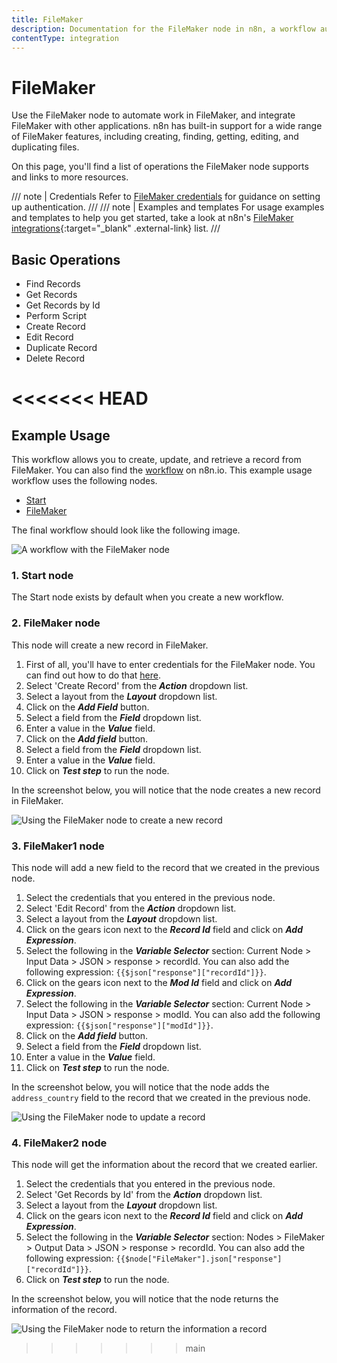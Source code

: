 ```yaml
---
title: FileMaker
description: Documentation for the FileMaker node in n8n, a workflow automation platform. Includes details of operations and configuration, and links to examples and credentials information.
contentType: integration
---
```


# FileMaker

Use the FileMaker node to automate work in FileMaker, and integrate FileMaker with other applications. n8n has built-in support for a wide range of FileMaker features, including creating, finding, getting, editing, and duplicating files.

On this page, you'll find a list of operations the FileMaker node supports and links to more resources.

/// note | Credentials
Refer to [FileMaker credentials](/integrations/builtin/credentials/filemaker/) for guidance on setting up authentication. 
///
/// note | Examples and templates
For usage examples and templates to help you get started, take a look at n8n's [FileMaker integrations](https://n8n.io/integrations/filemaker/){:target="_blank" .external-link} list.
///

## Basic Operations

- Find Records
- Get Records
- Get Records by Id
- Perform Script
- Create Record
- Edit Record
- Duplicate Record
- Delete Record

<<<<<<< HEAD
=======
## Example Usage

This workflow allows you to create, update, and retrieve a record from FileMaker. You can also find the [workflow](https://n8n.io/workflows/1068) on n8n.io. This example usage workflow uses the following nodes.
- [Start](/integrations/builtin/core-nodes/n8n-nodes-base.start/)
- [FileMaker]()

The final workflow should look like the following image.

![A workflow with the FileMaker node](/_images/integrations/builtin/app-nodes/filemaker/workflow.png)

### 1. Start node

The Start node exists by default when you create a new workflow.

### 2. FileMaker node

This node will create a new record in FileMaker.

1. First of all, you'll have to enter credentials for the FileMaker node. You can find out how to do that [here](/integrations/builtin/credentials/filemaker/).
2. Select 'Create Record' from the ***Action*** dropdown list.
3. Select a layout from the ***Layout*** dropdown list.
4. Click on the ***Add Field*** button.
5. Select a field from the ***Field*** dropdown list.
6. Enter a value in the ***Value*** field.
7. Click on the ***Add field*** button.
8. Select a field from the ***Field*** dropdown list.
9. Enter a value in the ***Value*** field.
10. Click on ***Test step*** to run the node.

In the screenshot below, you will notice that the node creates a new record in FileMaker.

![Using the FileMaker node to create a new record](/_images/integrations/builtin/app-nodes/filemaker/filemaker_node.png)

### 3. FileMaker1 node

This node will add a new field to the record that we created in the previous node.

1. Select the credentials that you entered in the previous node.
2. Select 'Edit Record' from the ***Action*** dropdown list.
3. Select a layout from the ***Layout*** dropdown list.
4. Click on the gears icon next to the ***Record Id*** field and click on ***Add Expression***.
5. Select the following in the ***Variable Selector*** section: Current Node > Input Data > JSON > response > recordId. You can also add the following expression: `{{$json["response"]["recordId"]}}`.
6. Click on the gears icon next to the ***Mod Id*** field and click on ***Add Expression***.
7. Select the following in the ***Variable Selector*** section: Current Node > Input Data > JSON > response > modId. You can also add the following expression: `{{$json["response"]["modId"]}}`.
8. Click on the ***Add field*** button.
9. Select a field from the ***Field*** dropdown list.
10. Enter a value in the ***Value*** field.
11. Click on ***Test step*** to run the node.

In the screenshot below, you will notice that the node adds the `address_country` field to the record that we created in the previous node.

![Using the FileMaker node to update a record](/_images/integrations/builtin/app-nodes/filemaker/filemaker1_node.png)

### 4. FileMaker2 node

This node will get the information about the record that we created earlier.

1. Select the credentials that you entered in the previous node.
2. Select 'Get Records by Id' from the ***Action*** dropdown list.
3. Select a layout from the ***Layout*** dropdown list.
4. Click on the gears icon next to the ***Record Id*** field and click on ***Add Expression***.
5. Select the following in the ***Variable Selector*** section: Nodes > FileMaker > Output Data > JSON > response > recordId. You can also add the following expression: `{{$node["FileMaker"].json["response"]["recordId"]}}`.
6. Click on ***Test step*** to run the node.


In the screenshot below, you will notice that the node returns the information of the record.

![Using the FileMaker node to return the information a record](/_images/integrations/builtin/app-nodes/filemaker/filemaker2_node.png)

>>>>>>> main
